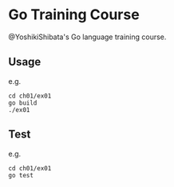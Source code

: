 # Go Training Course

@YoshikiShibata's Go language training course.

## Usage

e.g. 
```
cd ch01/ex01
go build
./ex01
```

## Test

e.g. 
```
cd ch01/ex01
go test
```
